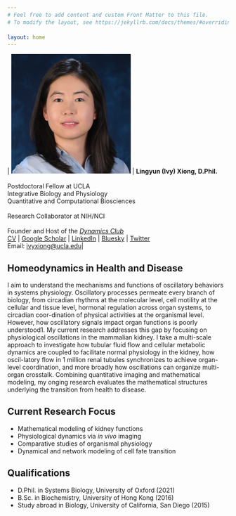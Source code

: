 ```yaml
---
# Feel free to add content and custom Front Matter to this file.
# To modify the layout, see https://jekyllrb.com/docs/themes/#overriding-theme-defaults

layout: home
---
```


| ![profile](/images/Portrait_Xiong_272x272.png) | **Lingyun (Ivy) Xiong, D.Phil.** <br /><br /> Postdoctoral Fellow at UCLA <br /> Integrative Biology and Physiology <br /> Quantitative and Computational Biosciences <br /><br /> Research Collaborator at NIH/NCI <br /><br /> Founder and Host of the [*Dynamics Club*](https://lingyunxiong.github.io/DynamicsClub/) <br /> [CV](https://drive.google.com/file/d/1zOBjmKlzsq1wnQeEepXZeocNx7c6YW-5/view?usp=sharing) \| [Google Scholar](https://scholar.google.com/citations?user=q0Z3EMMAAAAJ&hl) \| [LinkedIn](https://www.linkedin.com/in/lingyun-xiong/) \| [Bluesky](https://bsky.app/profile/ivyxiong.bsky.social) \| [Twitter](https://twitter.com/ivy_lxiong) <br /> Email: [ivyxiong@ucla.edu](mailto:ivyxiong@ucla.edu)|

## **Homeodynamics in Health and Disease**

I aim to understand the mechanisms and functions of oscillatory behaviors in systems physiology. Oscillatory processes permeate every branch of biology, from circadian rhythms at the molecular level, cell motility at the cellular and tissue level, hormonal regulation across organ systems, to circadian coor-dination of physical activities at the organismal level. However, how oscillatory signals impact organ functions is poorly understood1. My current research addresses this gap by focusing on physiological oscillations in the mammalian kidney. I take a multi-scale approach to investigate how tubular fluid flow and cellular metabolic dynamics are coupled to facilitate normal physiology in the kidney, how oscil-latory flow in 1 million renal tubules synchronizes to achieve organ-level coordination, and more broadly how oscillations can organize multi-organ crosstalk. Combining quantitative imaging and mathematical modeling, my onging research evaluates the mathematical structures underlying the transition from health to disease. 

## **Current Research Focus**
- Mathematical modeling of kidney functions
- Physiological dynamics via *in vivo* imaging 
- Comparative studies of organismal physiology
- Dynamical and network modeling of cell fate transition 

## **Qualifications** 
* D.Phil. in Systems Biology, University of Oxford (2021)
* B.Sc. in Biochemistry, University of Hong Kong (2016) 
* Study abroad in Biology, University of California, San Diego (2015)


